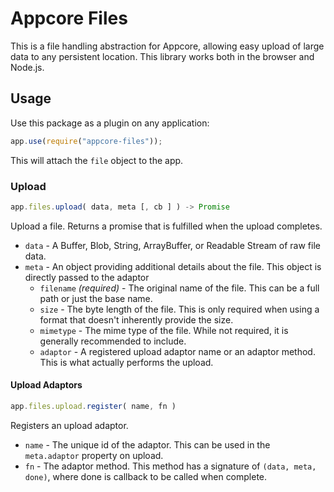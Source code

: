# Appcore Files

This is a file handling abstraction for Appcore, allowing easy upload of large data to any persistent location. This library works both in the browser and Node.js.

## Usage

Use this package as a plugin on any application:

```js
app.use(require("appcore-files"));
```

This will attach the `file` object to the app.

### Upload

```js
app.files.upload( data, meta [, cb ] ) -> Promise
```

Upload a file. Returns a promise that is fulfilled when the upload completes.

- `data` - A Buffer, Blob, String, ArrayBuffer, or Readable Stream of raw file data.
- `meta` - An object providing additional details about the file. This object is directly passed to the adaptor
	- `filename` _(required)_ - The original name of the file. This can be a full path or just the base name.
	- `size` - The byte length of the file. This is only required when using a format that doesn't inherently provide the size.
	- `mimetype` - The mime type of the file. While not required, it is generally recommended to include.
	- `adaptor` - A registered upload adaptor name or an adaptor method. This is what actually performs the upload.

#### Upload Adaptors

```js
app.files.upload.register( name, fn )
```

Registers an upload adaptor.

- `name` - The unique id of the adaptor. This can be used in the `meta.adaptor` property on upload.
- `fn` - The adaptor method. This method has a signature of `(data, meta, done)`, where done is callback to be called when complete.
